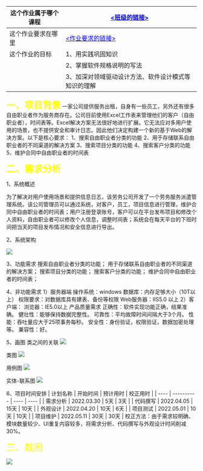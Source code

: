 | 这个作业属于哪个课程 | [<font color=Blue><班级的链接></font>](https://edu.cnblogs.com/campus/gdgy/2022softwarecodedevelopmenttechnology) |
| ---------- | ---------------------------------------- |
| 这个作业要求在哪里  | [<font color=Blue><作业要求的链接></font>](https://edu.cnblogs.com/campus/gdgy/2022softwarecodedevelopmenttechnology/homework/12494) |
| 这个作业的目标    | 1、用实践巩固知识                                |
|            | 2、掌握软件规格说明的写法                            |
|            | 3、加深对领域驱动设计方法、软件设计模式等知识的理解               |

<font color=Yellow size=5>**一、项目背景**</font>
一家公司提供服务出租，自身有一些员工，另外还有很多自由职业者作为服务商存在。公司目前使用Excel工作表来管理他们的客户（自由职业者），时间表等。Excel解决方案无法很好地进行扩展。它无法应对多用户使用的场景，也不提供安全和审计日志。因此他们决定构建一个新的基于Web的解决方案。以下是核心要求：
1、搜索自由职业者分类的功能
2、用于存储联系自由职业者的不同渠道的解决方案
3、搜索项目分类的功能
4、搜索客户分类的功能
5、维护合同中自由职业者的时间表

<font color=Yellow size=5>**二、需求分析**</font>

1、系统概述

为了解决对用户使用场景和提供信息日志，该劳务公司开发了一个劳务服务派遣管理系统。该公司管理员可以通过系统，对客户，员工，项目信息进行管理，维护合同中自由职业者的时间表；用户注册登录账号，客户可以在平台发布项目和修改个人资料，自由职业者可以修改个人信息，调整时间表；系统会在每天平台的下班时间把当天的项目发布情况和安全信息进行导出。

2、系统架构

![](https://img2022.cnblogs.com/blog/2763730/202204/2763730-20220407175110933-993110815.png)

3、功能需求
搜索自由职业者分类的功能；
用于存储联系自由职业者的不同渠道的解决方案；
搜索项目分类的功能；
搜索客户分类的功能；
维护合同中自由职业者的时间表；

4、非功能需求
1）服务器端
操作系统：windows
数据库：内存足够大小（10T以上）
权限要求：对数据库具有建表、备份等权限
Web服务器：IIS5.0 以上
2）客户端：
浏览器：IE5.0以上
产品质量需求
正确性：软件实现功能正确，结果准确。
健壮性：能够保持数据完整性。
可靠性：平均故障时间间隔大于3个月。
性能：吞吐量应大于25项事务每秒。
安全性：身份验证，权限验证，数据加密处理等。
兼容性：好。

5、画图
类之间的关联
![](https://img2022.cnblogs.com/blog/2763730/202204/2763730-20220407175808824-1214803135.png)

类图
![](https://img2022.cnblogs.com/blog/2763730/202204/2763730-20220407175920578-1323103092.png)

用例图
![](https://img2022.cnblogs.com/blog/2763730/202204/2763730-20220407180304112-684166332.png)

实体-联系图
![](https://img2022.cnblogs.com/blog/2763730/202204/2763730-20220407180539833-1714795903.png)

6、项目时间安排
| 计划名称 | 开始时间       | 预计用时 | 校正用时 |
| ---- | ---------- | ---- | ---- |
| 需求分析 | 2022.03.30 | 5天   | 3天   |
| 代码撰写 | 2022.04.05 | 15天  | 10天  |
| 外观设计 | 2022.04.20 | 10天  | 6天   |
| 项目测试 | 2022.05.01 | 10天  | 10天  |
| 项目维护 | 2022.05.11 | 30天  | 30天  |
校正方法：由于需求较明确、模块数量较少、UI重复内容较多，将需求分析、代码撰写与外观设计时间削减30%。

<font color=Yellow size=5>三、截图</font>


![](https://img2022.cnblogs.com/blog/2763730/202204/2763730-20220407202520469-1092993222.png)

